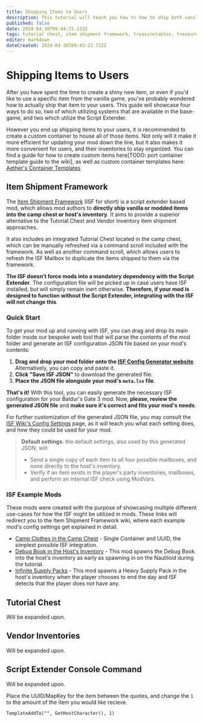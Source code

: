 ```yaml
---
title: Shipping Items to Users
description: This tutorial will teach you how to how to ship both vanilla, and modded items using the four main methods of item distribution.
published: false
date: 2024-04-30T09:44:23.233Z
tags: tutorial chest, item shipment framework, treasuretables, treasure tables, isf, vendor, shop, items, console command, templateaddto, add items, ship items, merchant inventories, vendor inventories, shop inventories, merchant
editor: markdown
dateCreated: 2024-04-30T09:43:22.722Z
---
```


# Shipping Items to Users
After you have spent the time to create a shiny new item, or even if you'd like to use a specific item from the vanilla game, you've probably wondered how to actually ship that item to your users. This guide will showcase four ways to do so, two of which utilizing systems that are available in the base-game, and two which utilize the Script Extender.

However you end up shipping items to your users, it is recommended to create a custom container to house all of those items. Not only will it make it more efficient for updating your mod down the line, but it also makes it more convenient for users, and their inventories to stay organized. You can find a guide for how to create custom items here[TODO: port container template guide to the wiki], as well as custom container templates here: [Aether's Container Templates](https://www.nexusmods.com/baldursgate3/mods/8418)

## Item Shipment Framework
The [Item Shipment Framework](https://www.nexusmods.com/baldursgate3/mods/8295) (ISF for short) is a script extender based mod, which allows mod authors to **directly ship vanilla or modded items into the camp chest or host's inventory**. It aims to provide a superior alternative to the Tutorial Chest and Vendor Inventory item shipment approaches.

It also includes an integrated Tutorial Chest located in the camp chest, which can be manually refreshed via a command scroll included with the framework. As well as another command scroll, which allows users to refresh the ISF Mailbox to duplicate the items shipped to them via the framework.

**The ISF doesn't force mods into a mandatory dependency with the Script Extender**. The configuration file will be picked up in case users have ISF installed, but will simply remain inert otherwise. **Therefore, if your mod is designed to function without the Script Extender, integrating with the ISF will not change this**.

### Quick Start
To get your mod up and running with ISF, you can drag and drop its main folder inside our bespoke web tool that will parse the contents of the mod folder and generate an ISF configuration JSON file based on your mod's contents:

1. **Drag and drop your mod folder onto the [ISF Config Generator website](https://bg3-isf-config-generator.vercel.app/)**. Alternatively, you can copy and paste it.
2. **Click "Save ISF JSON"** to download the generated file.
3. **Place the JSON file alongside your mod's `meta.lsx` file**.

**That's it!** With this tool, you can easily generate the necessary ISF configuration for your Baldur's Gate 3 mod. Now, **please, review the generated JSON file** and **make sure it's correct and fits your mod's needs**.

For further customization of the generated JSON file, you may consult the [ISF Wiki's Config Settings](https://github.com/AtilioA/BG3-item-shipment-framework/wiki/ISF-Config-Settings) page, as it will teach you what each setting does, and how they could be used for your mod.

> **Default settings**: the default settings, also used by this generated JSON, will:
> - Send a single copy of each item to all four possible mailboxes, and none directly to the host's inventory.
> - Verify if an item exists in the player's party inventories, mailboxes, and perform an internal ISF check using ModVars.

### ISF Example Mods
These mods were created with the purpose of showcasing multiple different use-cases for how the ISF might be utilized in mods. These links will redirect you to the Item Shipment Framework wiki, where each example mod's config settings get explained in detail.
* [Camp Clothes in the Camp Chest](https://github.com/AtilioA/BG3-item-shipment-framework/wiki/Example-Mods#camp-clothes-in-the-camp-chest) - Single Container and UUID, the simplest possible ISF integration.
* [Debug Book in the Host's Inventory](https://github.com/AtilioA/BG3-item-shipment-framework/wiki/Example-Mods#debug-book-in-the-hosts-inventory) - This mod spawns the Debug Book into the host's inventory as early as spawning in on the Nautiloid during the tutorial.
* [Infinite Supply Packs](https://github.com/AtilioA/BG3-item-shipment-framework/wiki/Example-Mods#infinite-supply-packs) - This mod spawns a Heavy Supply Pack in the host's inventory when the player chooses to end the day and ISF detects that the player does not have any.

## Tutorial Chest
Will be expanded upon.

## Vendor Inventories
Will be expanded upon.

## Script Extender Console Command
Will be expanded upon.

Place the UUID/MapKey for the item between the quotes, and change the `1` to the amount of the item you would like recieve.

`TemplateAddTo("", GetHostCharacter(), 1)`